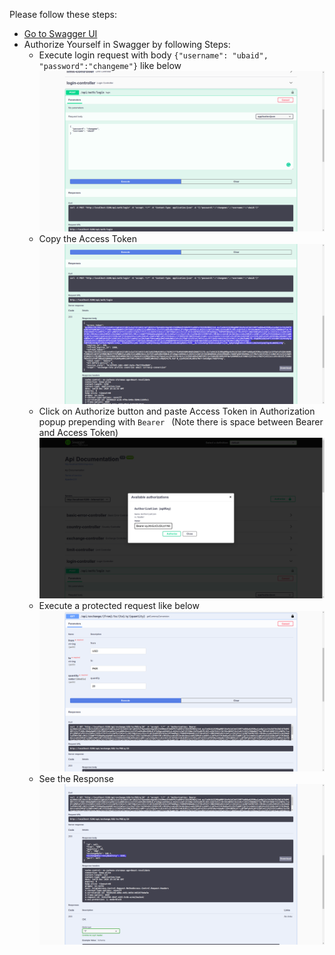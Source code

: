 
Please follow these steps:
- [Go to Swagger UI](http://localhost:5200/swagger-ui/index.html)
- Authorize Yourself in Swagger by following Steps:
    - Execute login request with body `{"username": "ubaid", "password":"changeme"}` like below
      ![Execute Login Request](execute-login-reqeust.png)
    - Copy the Access Token
       ![Copy Access Token](copy-access-token.png)
    - Click on Authorize button and paste Access Token in Authorization popup prepending with `Bearer ` (Note there is space between Bearer and Access Token)
       ![Paste Access Token](pase-acces-token.png)
    - Execute a protected request like below
       ![Execute a Protected Request](execute-exchnage-request.png)
    - See the Response
       ![See the Response](see-the-response.png) 